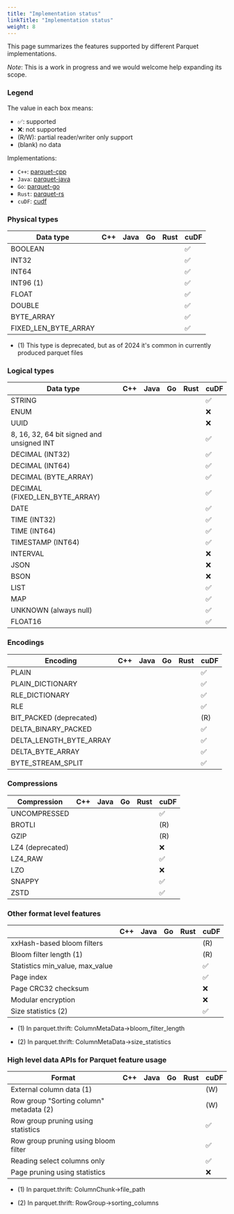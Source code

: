 ```yaml
---
title: "Implementation status"
linkTitle: "Implementation status"
weight: 8
---
```


This page summarizes the features supported by different Parquet
implementations.

*Note*: This is a work in progress and we would welcome help expanding its scope.

### Legend
The value in each box means:
* ✅: supported
* ❌: not supported
* (R/W): partial reader/writer only support
* (blank) no data

Implementations:
* `C++`: [parquet-cpp](https://github.com/apache/arrow/tree/main/cpp/src/parquet)
* `Java`: [parquet-java](https://github.com/apache/parquet-java)
* `Go`: [parquet-go](https://github.com/apache/arrow-go/tree/main/parquet)
* `Rust`: [parquet-rs](https://github.com/apache/arrow-rs/blob/main/parquet/README.md)
* `cuDF`: [cudf](https://github.com/rapidsai/cudf)



### Physical types

| Data type                                 | C++   | Java  | Go    | Rust  | cuDF  |
| ----------------------------------------- | ----- | ----- | ----- | ----- | ----- |
| BOOLEAN                                   |       |       |       |       |  ✅   |
| INT32                                     |       |       |       |       |  ✅   |
| INT64                                     |       |       |       |       |  ✅   |
| INT96 (1)                                 |       |       |       |       |  ✅   |
| FLOAT                                     |       |       |       |       |  ✅   |
| DOUBLE                                    |       |       |       |       |  ✅   |
| BYTE_ARRAY                                |       |       |       |       |  ✅   |
| FIXED_LEN_BYTE_ARRAY                      |       |       |       |       |  ✅   |

* \(1) This type is deprecated, but as of 2024 it's common in currently produced parquet files


### Logical types

| Data type                                 | C++   | Java  | Go    | Rust  | cuDF  |
| ----------------------------------------- | ----- | ----- | ----- | ----- | ----- |
| STRING                                    |       |       |       |       |  ✅   |
| ENUM                                      |       |       |       |       |  ❌   |
| UUID                                      |       |       |       |       |  ❌   |
| 8, 16, 32, 64 bit signed and unsigned INT |       |       |       |       |  ✅   |
| DECIMAL (INT32)                           |       |       |       |       |  ✅   |
| DECIMAL (INT64)                           |       |       |       |       |  ✅   |
| DECIMAL (BYTE_ARRAY)                      |       |       |       |       |  ✅   |
| DECIMAL (FIXED_LEN_BYTE_ARRAY)            |       |       |       |       |  ✅   |
| DATE                                      |       |       |       |       |  ✅   |
| TIME (INT32)                              |       |       |       |       |  ✅   |
| TIME (INT64)                              |       |       |       |       |  ✅   |
| TIMESTAMP (INT64)                         |       |       |       |       |  ✅   |
| INTERVAL                                  |       |       |       |       |  ❌   |
| JSON                                      |       |       |       |       |  ❌   |
| BSON                                      |       |       |       |       |  ❌   |
| LIST                                      |       |       |       |       |  ✅   |
| MAP                                       |       |       |       |       |  ✅   |
| UNKNOWN (always null)                     |       |       |       |       |  ✅   |
| FLOAT16                                   |       |       |       |       |  ✅   |

### Encodings

| Encoding                                  | C++   | Java  | Go    | Rust  | cuDF  |
| ----------------------------------------- | ----- | ----- | ----- | ----- | ----- |
| PLAIN                                     |       |       |       |       |  ✅   |
| PLAIN_DICTIONARY                          |       |       |       |       |  ✅   |
| RLE_DICTIONARY                            |       |       |       |       |  ✅   |
| RLE                                       |       |       |       |       |  ✅   |
| BIT_PACKED (deprecated)                   |       |       |       |       |  (R)  |
| DELTA_BINARY_PACKED                       |       |       |       |       |  ✅   |
| DELTA_LENGTH_BYTE_ARRAY                   |       |       |       |       |  ✅   |
| DELTA_BYTE_ARRAY                          |       |       |       |       |  ✅   |
| BYTE_STREAM_SPLIT                         |       |       |       |       |  ✅   |

### Compressions

| Compression                               | C++   | Java  | Go    | Rust  | cuDF  |
| ----------------------------------------- | ----- | ----- | ----- | ----- | ----- |
| UNCOMPRESSED                              |       |       |       |       |  ✅   |
| BROTLI                                    |       |       |       |       |  (R)  |
| GZIP                                      |       |       |       |       |  (R)  |
| LZ4 (deprecated)                          |       |       |       |       |  ❌   |
| LZ4_RAW                                   |       |       |       |       |  ✅   |
| LZO                                       |       |       |       |       |  ❌   |
| SNAPPY                                    |       |       |       |       |  ✅   |
| ZSTD                                      |       |       |       |       |  ✅   |

### Other format level features

|                                           | C++   | Java  | Go    | Rust  | cuDF  |
| ----------------------------------------- | ----- | ----- | ----- | ----- | ----- |
| xxHash-based bloom filters                |       |       |       |       |  (R)  |
| Bloom filter length (1)                   |       |       |       |       |  (R)  |
| Statistics min_value, max_value           |       |       |       |       |  ✅   |
| Page index                                |       |       |       |       |  ✅   |
| Page CRC32 checksum                       |       |       |       |       |  ❌   |
| Modular encryption                        |       |       |       |       |  ❌   |
| Size statistics (2)                       |       |       |       |       |  ✅   |


* \(1) In parquet.thrift: ColumnMetaData->bloom_filter_length

* \(2) In parquet.thrift: ColumnMetaData->size_statistics

### High level data APIs for Parquet feature usage

| Format                                       | C++   | Java  | Go    | Rust  | cuDF  |
| -------------------------------------------- | ----- | ----- | ----- | ----- | ----- |
| External column data (1)                     |       |       |       |       |  (W)  |
| Row group "Sorting column" metadata (2)      |       |       |       |       |  (W)  |
| Row group pruning using statistics           |       |       |       |       |  ✅   |
| Row group pruning using bloom filter         |       |       |       |       |  ✅   |
| Reading select columns only                  |       |       |       |       |  ✅   |
| Page pruning using statistics                |       |       |       |       |  ❌   |


* \(1) In parquet.thrift: ColumnChunk->file_path

* \(2) In parquet.thrift: RowGroup->sorting_columns
